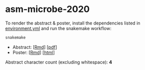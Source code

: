 
<!-- README.md is generated from README.Rmd. Please edit that file -->

# asm-microbe-2020

<!-- badges: start -->

<!-- badges: end -->

To render the abstract & poster, install the dependencies listed in
[environment.yml](environment.yml) and run the snakemake workflow:

``` bash
snakemake
```

  - Abstract: \[[Rmd](abstract.Rmd)\]
    \[[pdf](https://sovacool.dev/asm-microbe-2020/abstract.pdf)\]
  - Poster: \[[Rmd](poster.Rmd)\]
    \[[html](https://sovacool.dev/asm-microbe-2020/poster.html)\]

Abstract character count (excluding whitespace): **4**
